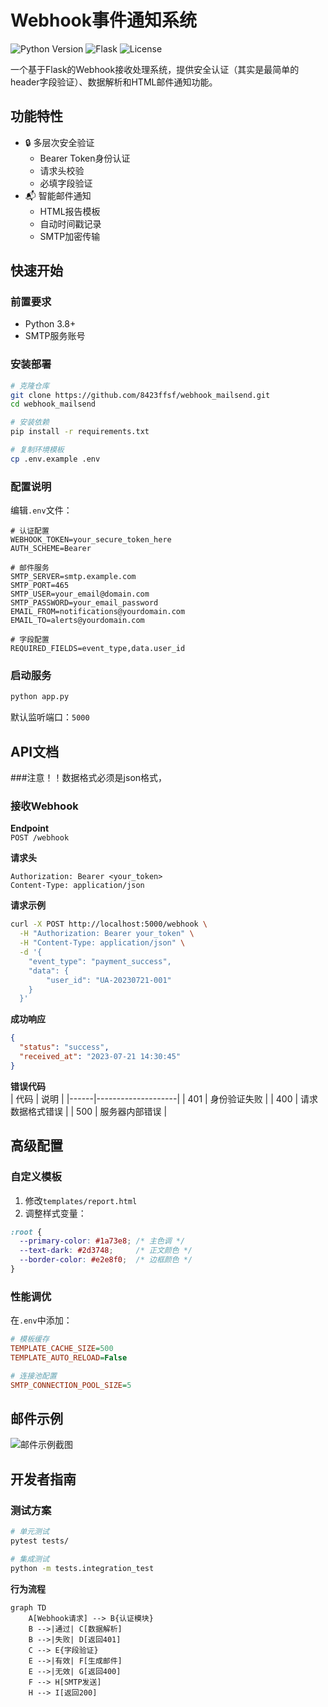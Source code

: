 
# Webhook事件通知系统

![Python Version](https://img.shields.io/badge/python-3.8%2B-blue)
![Flask](https://img.shields.io/badge/flask-2.0%2B-green)
![License](https://img.shields.io/badge/license-MIT-green)

一个基于Flask的Webhook接收处理系统，提供安全认证（其实是最简单的header字段验证）、数据解析和HTML邮件通知功能。

## 功能特性

- 🔒 多层次安全验证
  - Bearer Token身份认证
  - 请求头校验
  - 必填字段验证
- 📬 智能邮件通知
  - HTML报告模板
  - 自动时间戳记录
  - SMTP加密传输
    
## 快速开始

### 前置要求

- Python 3.8+
- SMTP服务账号

### 安装部署

```bash
# 克隆仓库
git clone https://github.com/8423ffsf/webhook_mailsend.git
cd webhook_mailsend

# 安装依赖
pip install -r requirements.txt

# 复制环境模板
cp .env.example .env
```

### 配置说明

编辑`.env`文件：

```.env
# 认证配置
WEBHOOK_TOKEN=your_secure_token_here
AUTH_SCHEME=Bearer

# 邮件服务
SMTP_SERVER=smtp.example.com
SMTP_PORT=465
SMTP_USER=your_email@domain.com
SMTP_PASSWORD=your_email_password
EMAIL_FROM=notifications@yourdomain.com
EMAIL_TO=alerts@yourdomain.com

# 字段配置
REQUIRED_FIELDS=event_type,data.user_id
```

### 启动服务

```bash
python app.py
```

默认监听端口：`5000`

## API文档

###注意！！数据格式必须是json格式，

### 接收Webhook

**Endpoint**  
`POST /webhook`

**请求头**  
```http
Authorization: Bearer <your_token>
Content-Type: application/json
```

**请求示例**  
```bash
curl -X POST http://localhost:5000/webhook \
  -H "Authorization: Bearer your_token" \
  -H "Content-Type: application/json" \
  -d '{
    "event_type": "payment_success",
    "data": {
        "user_id": "UA-20230721-001"
    }
  }'
```

**成功响应**  
```json
{
  "status": "success",
  "received_at": "2023-07-21 14:30:45"
}
```

**错误代码**  
| 代码 | 说明               |
|------|--------------------|
| 401  | 身份验证失败       |
| 400  | 请求数据格式错误   |
| 500  | 服务器内部错误     |

## 高级配置

### 自定义模板

1. 修改`templates/report.html`
2. 调整样式变量：
```css
:root {
  --primary-color: #1a73e8; /* 主色调 */
  --text-dark: #2d3748;     /* 正文颜色 */
  --border-color: #e2e8f0;  /* 边框颜色 */
}
```

### 性能调优

在`.env`中添加：
```ini
# 模板缓存
TEMPLATE_CACHE_SIZE=500
TEMPLATE_AUTO_RELOAD=False

# 连接池配置
SMTP_CONNECTION_POOL_SIZE=5
```

## 邮件示例

![邮件示例截图](https://via.placeholder.com/600x400?text=HTML+Email+Preview)

## 开发者指南

### 测试方案
```bash
# 单元测试
pytest tests/

# 集成测试
python -m tests.integration_test
```


**行为流程**  
```mermaid
graph TD
    A[Webhook请求] --> B{认证模块}
    B -->|通过| C[数据解析]
    B -->|失败| D[返回401]
    C --> E{字段验证}
    E -->|有效| F[生成邮件]
    E -->|无效| G[返回400]
    F --> H[SMTP发送]
    H --> I[返回200]
```
